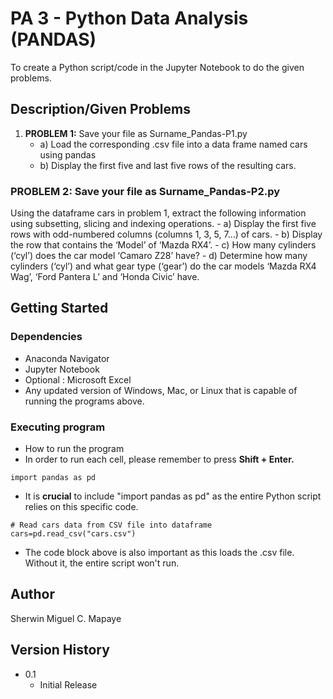 # PA 3 - Python Data Analysis (PANDAS)

To create a Python script/code in the Jupyter Notebook to do the given problems.

## Description/Given Problems

1. **PROBLEM 1:** Save your file as Surname_Pandas-P1.py
     - a) Load the corresponding .csv file into a data frame named cars using pandas
     - b) Display the first five and last five rows of the resulting cars.

### **PROBLEM 2:** Save your file as Surname_Pandas-P2.py

Using the dataframe cars in problem 1, extract the following information using subsetting, slicing and indexing operations.
    - a) Display the first five rows with odd-numbered columns (columns 1, 3, 5, 7…) of cars.
    - b) Display the row that contains the ‘Model’ of ‘Mazda RX4’.
    - c) How many cylinders (‘cyl’) does the car model ‘Camaro Z28’ have?
    - d) Determine how many cylinders (‘cyl’) and what gear type (‘gear’) do the car models ‘Mazda RX4 Wag’, ‘Ford Pantera L’ and ‘Honda Civic’ have.

## Getting Started

### Dependencies

* Anaconda Navigator
* Jupyter Notebook
* Optional : Microsoft Excel
* Any updated version of Windows, Mac, or Linux that is capable of running the programs above.

### Executing program

* How to run the program
* In order to run each cell, please remember to press **Shift + Enter.**
```
import pandas as pd
```
* It is __crucial__ to include "import pandas as pd" as the entire Python script relies on this specific code.
```
# Read cars data from CSV file into dataframe
cars=pd.read_csv("cars.csv")
```
* The code block above is also important as this loads the .csv file. Without it, the entire script won't run.

## Author

Sherwin Miguel C. Mapaye

## Version History
* 0.1
    * Initial Release
